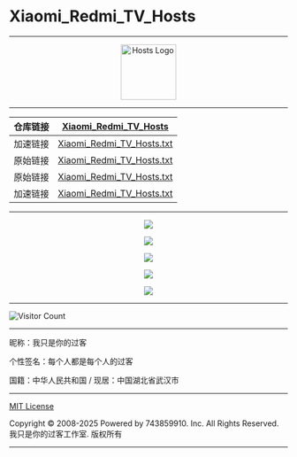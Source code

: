 # Xiaomi_Redmi_TV_Hosts

---

<div align="center"><img src="https://raw.gitmirror.com/743859910/Xiaomi_Redmi_TV_Hosts/master/img/logo.webp" alt="Hosts Logo" height="100"/></div>

---

| 仓库链接 | [Xiaomi_Redmi_TV_Hosts](https://github.com/743859910/Xiaomi_Redmi_TV_Hosts) |
| :------: | :----------------------------------------------------------: |
| 加速链接 | [Xiaomi_Redmi_TV_Hosts.txt](https://raw.gitmirror.com/743859910/Xiaomi_Redmi_TV_Hosts/master/Xiaomi_Redmi_TV_Hosts.txt) |
| 原始链接 | [Xiaomi_Redmi_TV_Hosts.txt](https://github.com/743859910/Xiaomi_Redmi_TV_Hosts/blob/master/Xiaomi_Redmi_TV_Hosts.txt) |
| 原始链接 | [Xiaomi_Redmi_TV_Hosts.txt](https://raw.githubusercontent.com/743859910/Xiaomi_Redmi_TV_Hosts/master/Xiaomi_Redmi_TV_Hosts.txt) |
| 加速链接 | [Xiaomi_Redmi_TV_Hosts.txt](https://raw.gitmirror.com/743859910/Xiaomi_Redmi_TV_Hosts/master/Xiaomi_Redmi_TV_Hosts.txt) |

---

<p align="center">
  <img src="https://raw.gitmirror.com/743859910/Xiaomi_Redmi_TV_Hosts/master/img/1.webp">
</p>

<p align="center">
  <img src="https://raw.gitmirror.com/743859910/Xiaomi_Redmi_TV_Hosts/master/img/2.webp">
</p>

<p align="center">
  <img src="https://raw.gitmirror.com/743859910/Xiaomi_Redmi_TV_Hosts/master/img/3.webp">
</p>

<p align="center">
  <img src="https://raw.gitmirror.com/743859910/Xiaomi_Redmi_TV_Hosts/master/img/4.webp">
</p>

<p align="center">
  <img src="https://raw.gitmirror.com/743859910/Xiaomi_Redmi_TV_Hosts/master/img/5.webp">
</p>

---

![Visitor Count](https://profile-counter.glitch.me/{Xiaomi_Redmi_TV_Hosts}/count.svg)

---

昵称：我只是你的过客

个性签名：每个人都是每个人的过客

国籍：中华人民共和国 / 现居：中国湖北省武汉市

---

[MIT License](https://github.com/743859910/Xiaomi_Redmi_TV_Hosts/blob/master/LICENSE)

Copyright © 2008-2025 Powered by 743859910. Inc. All Rights Reserved. 我只是你的过客工作室. 版权所有

---
